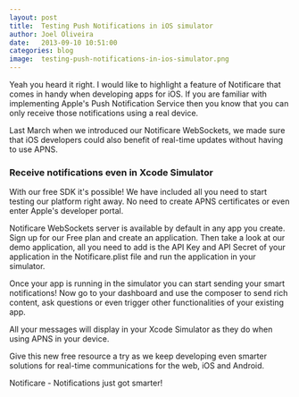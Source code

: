 ```yaml
---
layout: post
title:  Testing Push Notifications in iOS simulator
author: Joel Oliveira
date:   2013-09-10 10:51:00
categories: blog
image:  testing-push-notifications-in-ios-simulator.png
---
```

Yeah you heard it right. I would like to highlight a feature of Notificare that comes in handy when developing apps for iOS. If you are familiar with implementing Apple's Push Notification Service then you know that you can only receive those notifications using a real device.

Last March when we introduced our Notificare WebSockets, we made sure that iOS developers could also benefit of real-time updates without having to use APNS. 

### Receive notifications even in Xcode Simulator

With our free SDK it's possible! We have included all you need to start testing our platform right away. No need to create APNS certificates or even enter Apple's developer portal.

Notificare WebSockets server is available by default in any app you create. Sign up for our Free plan and create an application. Then take a look at our demo application, all you need to add is the API Key and API Secret of your application in the Notificare.plist file and run the application in your simulator.

Once your app is running in the simulator you can start sending your smart notifications! Now go to your dashboard and use the composer to send rich content, ask questions or even trigger other functionalities of your existing app. 

All your messages will display in your Xcode Simulator as they do when using APNS in your device. 

Give this new free resource a try as we keep developing even smarter solutions for real-time communications for the web, iOS and Android.

Notificare - Notifications just got smarter!

